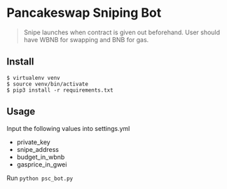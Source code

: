 # Pancakeswap Sniping Bot
> Snipe launches when contract is given out beforehand. User should have WBNB for swapping and BNB for gas.

## Install

```
$ virtualenv venv
$ source venv/bin/activate
$ pip3 install -r requirements.txt
```

## Usage
Input the following values into settings.yml
- private_key
- snipe_address
- budget_in_wbnb
- gasprice_in_gwei

Run `python psc_bot.py`





